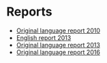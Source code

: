 #  Reports

* [Original language report 2010](http://www.geopunt.be/~/media/geopunt/geowijzer/inspire/documenten/2007-2-ec_reporting_belgium_2009_officieel.pdf)
* [English report 2013](http://inspire.jrc.ec.europa.eu/reports/country_reports_mr2012/BE-INSPIRE-Report-2013_ENV-2013--00-00-EN-TRA-00.pdf)
* [Original language report 2013](http://www.geopunt.be/~/media/geopunt/geowijzer/inspire/documenten/2007-2-ec_reporting_belgium_2010-2012_final.pdf)
* [Original language report 2016](http://cdr.eionet.europa.eu/be/eu/inspire/reporting/envvzjphw)






